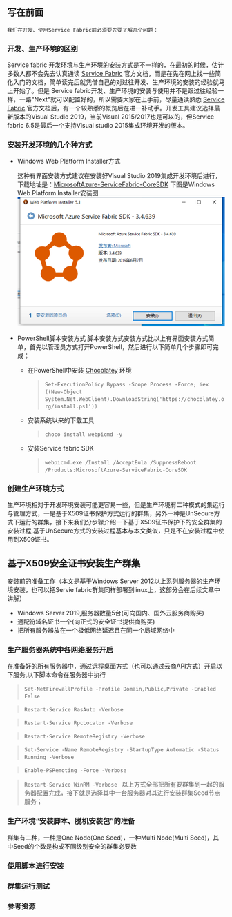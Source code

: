 ## 写在前面

    我们在开发、使用Service Fabric前必须要先要了解几个问题：

### 开发、生产环境的区别
Service fabric 开发环境与生产环境的安装方式是不一样的，在最初的时候，估计多数人都不会先去认真通读 [Service Fabric](https://docs.microsoft.com/en-us/azure/service-fabric/ "Service Fabric Documentation") 官方文档，而是在先在网上找一些简化入门的文档，简单读完后就凭借自己的对过往开发、生产环境的安装的经验就马上开始了。但是 Service fabric开发、生产环境的安装与使用并不是跟过往经验一样，一路"Next"就可以配置好的，所以需要大家在上手前，尽量通读熟悉 [Service Fabric](https://docs.microsoft.com/en-us/azure/service-fabric/ "Service Fabric Documentation") 官方文档后，有一个较熟悉的概览后在进一补动手。开发工具建议选择最新版本的Visual Studio 2019，当前Visual 2015/2017也是可以的，但Service fabric 6.5是最后一个支持Visual studio 2015集成环境开发的版本。
### 安装开发环境的几个种方式
- Windows Web Platform Installer方式

    这种有界面安装方式建议在安装好Visual Studio 2019集成开发环境后进行，下载地址是：[MicrosoftAzure-ServiceFabric-CoreSDK](https://webpihandler.azurewebsites.net/web/handlers/webpi.ashx/getinstaller/MicrosoftAzure-ServiceFabric-CoreSDK.appids "MicrosoftAzure-ServiceFabric-CoreSDK.exe")
    下图是Windows Web Platform Installer安装图
    ![Web Platform installer](_v_images/O_01.png)
- PowerShell脚本安装方式
    脚本安装方式安装方式比以上有界面安装方式简单，首先以管理员方式打开PowerShell，然后进行以下简单几个步骤即可完成；
    + 在PowerShell中安装 [Chocolatey](https://chocolatey.org/install "Installing Chocolatey") 环境
    
        >` Set-ExecutionPolicy Bypass -Scope Process -Force; iex ((New-Object System.Net.WebClient).DownloadString('https://chocolatey.org/install.ps1')) `
    + 安装系统以来的下载工具
        >` choco install webpicmd -y `
    + 安装Service fabric SDK
        >` webpicmd.exe /Install /AcceptEula /SuppressReboot /Products:MicrosoftAzure-ServiceFabric-CoreSDK `
### 创建生产环境方式
生产环境相对于开发环境安装可能更容易一些，但是生产环境有二种模式的集运行与管理方式，一是基于X509证书保护方式运行的群集，另外一种是UnSecure方式下运行的群集，接下来我们分步骤介绍一下基于X509证书保护下的安全群集的安装过程,基于UnSecure方式的安装过程基本与本文类似，只是不在安装过程中使用到X509证书。

## 基于X509安全证书安装生产群集
安装前的准备工作（本文是基于Windows Server 2012以上系列服务器的生产环境安装，也可以把Servie fabric群集同样部署到linux上，这部分会在后续文章中讲解）
- Windows Server 2019,服务器数量5台(可向国内、国外云服务商购买)
- 通配符域名证书一个(向正式的安全证书提供商购买)
- 把所有服务器放在一个极低网络延迟且在同一个局域网络中
### 生产服务器系统中各网络服务开启
在准备好的所有服务器中，通过远程桌面方式（也可以通过云商API方式）开启以下服务,以下脚本命令在服务器中执行
> ` Set-NetFirewallProfile -Profile Domain,Public,Private -Enabled False `

> ` Restart-Service RasAuto -Verbose `

> ` Restart-Service RpcLocator -Verbose `

> ` Restart-Service RemoteRegistry -Verbose `

> ` Set-Service -Name RemoteRegistry -StartupType Automatic -Status Running -Verbose `

> `Enable-PSRemoting -Force -Verbose `

> `Restart-Service WinRM -Verbose ` 
以上方式全部把所有要群集到一起的服务器配置完成，接下就是选择其中一台服务器对其进行安装群集Seed节点服务；
### 生产环境“安装脚本、脱机安装包”的准备
群集有二种，一种是One Node(One Seed)，一种Multi Node(Multi Seed)，其中Seed的个数是构成不同级别安全的群集必要数
### 使用脚本进行安装
### 群集运行测试
### 参考资源